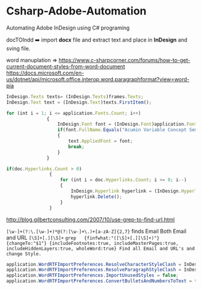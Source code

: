 # Csharp-Adobe-Automation
Automating Adobe InDesign using C# programing

docTOIndd ➡️ import **docx** file and extract text and place in **InDesign** and sving file.

word manuplation => https://www.c-sharpcorner.com/forums/how-to-get-current-document-styles-from-word-document
https://docs.microsoft.com/en-us/dotnet/api/microsoft.office.interop.word.paragraphformat?view=word-pia

```javaScript
InDesign.Texts texts= (InDesign.Texts)frames.Texts;
InDesign.Text text = (InDesign.Text)texts.FirstItem();
```                
 ```javaScript               
 for (int i = 1; i <= application.Fonts.Count; i++)
                {
                    InDesign.Font font = (InDesign.Font)application.Fonts[i];
                    if(font.FullName.Equals("Acumin Variable Concept SemiCondensed Black Italic"))
                    {
                        text.AppliedFont = font;
                        break;
                    }
                } 
```

```javaScript
if(doc.Hyperlinks.Count > 0)
                {
                    for (int i = doc.Hyperlinks.Count; i >= 0; i--)
                    {
                        InDesign.Hyperlink hyperlink = (InDesign.Hyperlink)doc.Hyperlinks[i];
                        hyperlink.Delete();
                    }
                }
```
http://blog.gilbertconsulting.com/2007/10/use-grep-to-find-url.html

`[\w-]+(?:\.[\w-]+)*@(?:[\w-]+\.)+[a-zA-Z]{2,7}` finds Email
Both Email and URL `[\S]+[.][\S]+`
`grep 	{finfwhat:"([\S]+[.][\S]+)"} {changeTo:"$1"} {includeFootnotes:true, includeMasterPages:true, includeHiddenLayers:true, wholeWord:true}	Find all Email and URL's and change Style.`

```csharp
application.WordRTFImportPreferences.ResolveCharacterStyleClash = InDesign.idResolveStyleClash.idResolveClashUseExisting;
application.WordRTFImportPreferences.ResolveParagraphStyleClash = InDesign.idResolveStyleClash.idResolveClashUseExisting;
application.WordRTFImportPreferences.ImportUnusedStyles = false;
application.WordRTFImportPreferences.ConvertBulletsAndNumbersToText = false;
```

